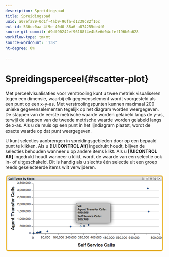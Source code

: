 ```yaml
---
description: Spreidingspad
title: Spreidingspad
uuid: a07efa89-0d1f-4ab9-96fa-d1239c82f16c
exl-id: 536cc0aa-4f9e-40d0-88a6-a874255de4f0
source-git-commit: d9df90242ef96188f4e4b5e6d04cfef196b0a628
workflow-type: tm+mt
source-wordcount: '138'
ht-degree: 0%

---
```


# Spreidingsperceel{#scatter-plot}

Met perceelvisualisaties voor verstrooiing kunt u twee metriek visualiseren tegen een dimensie, waarbij elk gegevenselement wordt voorgesteld als een punt op een x-y-as. Met verstrooiingspunten kunnen maximaal 200 unieke gegevenselementen tegelijk op het diagram worden weergegeven. De stappen van de eerste metrische waarde worden gelabeld langs de y-as, terwijl de stappen van de tweede metrische waarde worden gelabeld langs de x-as. Als u de muis op een punt in het lijndiagram plaatst, wordt de exacte waarde op dat punt weergegeven.

U kunt selecties aanbrengen in spreidingsgebieden door op een bepaald punt te klikken. Als u **[!UICONTROL Alt]** ingedrukt houdt, blijven de selecties behouden wanneer u op andere items klikt. Als u **[!UICONTROL Alt]** ingedrukt houdt wanneer u klikt, wordt de waarde van een selectie ook in- of uitgeschakeld. Dit is handig als u slechts één selectie uit een groep reeds geselecteerde items wilt verwijderen.

![](assets/scatter_plot.png)
